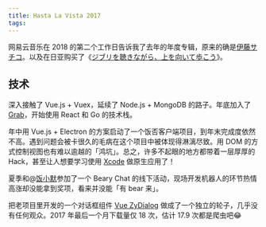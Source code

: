```yaml
---
title: Hasta La Vista 2017
tags:
---
```


网易云音乐在 2018 的第二个工作日告诉我了去年的年度专辑，原来的确是[伊藤サチコ](http://music.163.com/artist?id=16605)。以及在日亚购买了《[ジブリを聴きながら、上を向いて歩こう](https://www.amazon.co.jp/gp/product/B0056YEEL6/ref=oh_aui_detailpage_o00_s00?ie=UTF8&psc=1)》。

## 技术

深入接触了 Vue.js + Vuex，延续了 Node.js + MongoDB 的路子。年底加入了 [Grab](https://www.grab.com)，开始使用 React 和 Go 的技术栈。

年中用 Vue.js + Electron 的方案启动了一个饭否客户端项目，到年末完成度依然不高。遇到问题会被卡很久的毛病在这个项目中被体现得淋漓尽致。用 DOM 的方式控制视图也有难以逾越的「鸿坑」。总之，许多不起眼的地方都带着一层厚厚的 Hack，甚至让人想要学习使用 [Xcode](better-xcode-2018.jpg) 做原生应用了！

夏季和@[饭小默](https://github.com/LitoMore)参加了一个 Beary Chat 的线下活动，现场开发机器人的环节热情高涨却没能拿到奖项，看来并没能「有 bear 来」。

把老项目里开发的一个对话框组件 [Vue ZyDialog](https://github.com/mogita/vue-zydialog) 做成了一个独立的轮子，几乎没有任何观众。2017 年最后一个月下载量仅 18 次，估计 17.9 次都是爬虫吧😂

